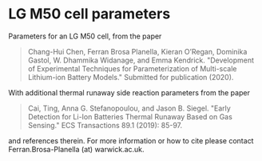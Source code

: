 # LG M50 cell parameters

Parameters for an LG M50 cell, from the paper

> Chang-Hui Chen, Ferran Brosa Planella, Kieran O’Regan, Dominika Gastol, W. Dhammika Widanage, and Emma Kendrick. "Development of Experimental Techniques for Parameterization of Multi-scale Lithium-ion Battery Models." Submitted for publication (2020).

With additional thermal runaway side reaction parameters from the paper 

> Cai, Ting, Anna G. Stefanopoulou, and Jason B. Siegel. "Early Detection for Li-Ion Batteries Thermal Runaway Based on Gas Sensing." ECS Transactions 89.1 (2019): 85-97.

and references therein. For more information or how to cite please contact Ferran.Brosa-Planella (at) warwick.ac.uk.
